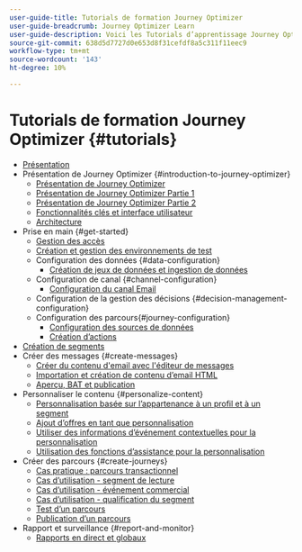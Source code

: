```yaml
---
user-guide-title: Tutorials de formation Journey Optimizer
user-guide-breadcrumb: Journey Optimizer Learn
user-guide-description: Voici les Tutorials d’apprentissage Journey Optimizer.
source-git-commit: 638d5d7727d0e653d8f31cefdf8a5c311f11eec9
workflow-type: tm+mt
source-wordcount: '143'
ht-degree: 10%

---
```



# Tutorials de formation Journey Optimizer {#tutorials}

+ [Présentation](/help/overview.md)
+ Présentation de Journey Optimizer {#introduction-to-journey-optimizer}
   + [Présentation de Journey Optimizer](/help/introduction/introduction.md)
   + [Présentation de Journey Optimizer Partie 1](/help/introduction/journey-optimizer-overview-part-1.md)
   + [Présentation de Journey Optimizer Partie 2](/help/introduction/journey-optimizer-overview-part-2.md)
   + [Fonctionnalités clés et interface utilisateur](/help/introduction/key-capabilities-and-user-interface.md)
   + [Architecture](/help/introduction/architecture.md)
+ Prise en main {#get-started}
   + [Gestion des accès](/help/set-up-access/access-management.md)
   + [Création et gestion des environnements de test](/help/set-up-access/create-and-manage-sandboxes.md)
   + Configuration des données {#data-configuration}
      + [Création de jeux de données et ingestion de données](/help/set-up-data/create-datasets-and-ingest-data.md)
   + Configuration de canal {#channel-configuration}
      + [Configuration du canal Email](/help/set-up-email-channel/set-up-email-channel.md)
   + Configuration de la gestion des décisions {#decision-management-configuration}
   + Configuration des parcours{#journey-configuration}
      + [Configuration des sources de données](/help/set-up-journeys/configure-data-sources.md)
      + [Création d’actions](/help/set-up-journeys/create-actions.md)
+ [Création de segments](/help/set-up-resources/create-segments.md)
+ Créer des messages {#create-messages}
   + [Créer du contenu d&#39;email avec l&#39;éditeur de messages](/help/create-messages/create-email-content-with-the-message-editor.md)
   + [Importation et création de contenu d’email HTML](/help/create-messages/import-and-author-html-email-content.md)
   + [Aperçu, BAT et publication](/help/create-messages/preview-proof-and-publish.md)
+ Personnaliser le contenu {#personalize-content}
   + [Personnalisation basée sur l’appartenance à un profil et à un segment](/help/personalize-content/profile-and-segment-membership-based-personalization.md)
   + [Ajout d’offres en tant que personnalisation](/help/personalize-content/add-offer-decisioning-to-messages.md)
   + [Utiliser des informations d’événement contextuelles pour la personnalisation](/help/personalize-content/use-contextual-event-information-for-personalization.md)
   + [Utilisation des fonctions d’assistance pour la personnalisation](/help/personalize-content/use-helper-functions-for-personalization.md)
+ Créer des parcours {#create-journeys}
   + [Cas pratique : parcours transactionnel](/help/create-journeys/use-case-transactional-journey.md)
   + [Cas d’utilisation - segment de lecture](/help/create-journeys/use-case-read-segment.md)
   + [Cas d’utilisation - événement commercial](/help/create-journeys/use-case-business-event.md)
   + [Cas d’utilisation - qualification du segment](/help/create-journeys/use-case-read-segment-qualification.md)
   + [Test d’un parcours](/help/create-journeys/test-a-journey.md)
   + [Publication d’un parcours](/help/create-journeys/publish-a-journey.md)
+ Rapport et surveillance {#report-and-monitor}
   + [Rapports en direct et globaux](/help/report-and-monitor/live-and-global-reports.md)

